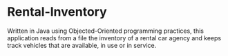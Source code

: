 # Rental-Inventory
Written in Java using Objected-Oriented programming practices, this application reads from a file the inventory of a rental car agency and keeps track vehicles that are available, in use or in service. 
